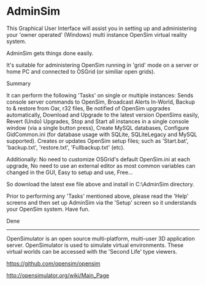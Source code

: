 AdminSim
========
This Graphical User Interface will assist you in setting up and administering your 'owner operated' (Windows) multi instance OpenSim virtual reality system.

AdminSim gets things done easily.

It's suitable for administering OpenSim running in 'grid' mode on a server or home PC and connected to OSGrid (or similiar open grids).

Summary

It can perform the following 'Tasks' on single or multiple instances:
	Sends console server commands to OpenSim,
	Broadcast Alerts In-World,
	Backup to & restore from Oar, r32 files,
	Be notified of OpenSim upgrades automatically,
	Download and Upgrade to the latest version OpenSims easily,
	Revert (Undo) Upgrades,
	Stop and Start all instances in a single console window (via a single button press),
	Create MySQL databases,
	Configure GidCommon.ini (for database usage with SQLite, SQLiteLegacy and MySQL supported).
	Creates or updates OpenSim setup files; such as 'Start.bat', 'backup.txt', 'restore.txt', 'Fullbackup.txt' (etc).

Additionally:
	No need to customize OSGrid's default OpenSim.ini at each upgrade,
	No need to use an external editor as most common variables can changed in the GUI,
	Easy to setup and use,
	Free...

So download the latest exe file above and install in C:\AdminSim directory.

Prior to performing any 'Tasks' mentioned above, please read the 'Help' screens and then set up AdminSim via the 'Setup' screen so it understands your OpenSim system.
Have fun.

Dene

----------------------

OpenSimulator is an open source multi-platform, multi-user 3D application server. OpenSimulator is used to simulate virtual environments. These virtual worlds can be accessed with the 'Second Life' type viewers.

https://github.com/opensim/opensim

http://opensimulator.org/wiki/Main_Page
